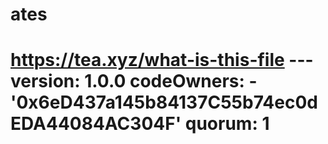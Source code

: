 # ates
# https://tea.xyz/what-is-this-file --- version: 1.0.0 codeOwners:   - '0x6eD437a145b84137C55b74ec0dEDA44084AC304F' quorum: 1
